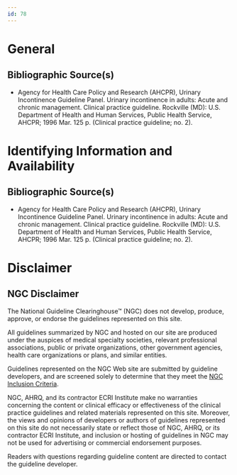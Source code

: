 ```yaml
---
id: 78
---
```


# General

## Bibliographic Source(s)

- Agency for Health Care Policy and Research (AHCPR), Urinary Incontinence Guideline Panel. Urinary incontinence in adults: Acute and chronic management. Clinical practice guideline. Rockville (MD): U.S. Department of Health and Human Services, Public Health Service, AHCPR; 1996 Mar. 125 p. (Clinical practice guideline; no. 2).

# Identifying Information and Availability

## Bibliographic Source(s)

- Agency for Health Care Policy and Research (AHCPR), Urinary Incontinence Guideline Panel. Urinary incontinence in adults: Acute and chronic management. Clinical practice guideline. Rockville (MD): U.S. Department of Health and Human Services, Public Health Service, AHCPR; 1996 Mar. 125 p. (Clinical practice guideline; no. 2).

# Disclaimer

## NGC Disclaimer

The National Guideline Clearinghouse™ (NGC) does not develop, produce, approve, or endorse the guidelines represented on this site.

All guidelines summarized by NGC and hosted on our site are produced under the auspices of medical specialty societies, relevant professional associations, public or private organizations, other government agencies, health care organizations or plans, and similar entities.

Guidelines represented on the NGC Web site are submitted by guideline developers, and are screened solely to determine that they meet the [NGC Inclusion Criteria](/help-and-about/summaries/inclusion-criteria).

NGC, AHRQ, and its contractor ECRI Institute make no warranties concerning the content or clinical efficacy or effectiveness of the clinical practice guidelines and related materials represented on this site. Moreover, the views and opinions of developers or authors of guidelines represented on this site do not necessarily state or reflect those of NGC, AHRQ, or its contractor ECRI Institute, and inclusion or hosting of guidelines in NGC may not be used for advertising or commercial endorsement purposes.

Readers with questions regarding guideline content are directed to contact the guideline developer.

